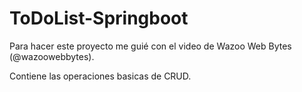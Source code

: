 # ToDoList-Springboot

Para hacer este proyecto me guié con el video de Wazoo Web Bytes (@wazoowebbytes).

Contiene las operaciones basicas de CRUD.
